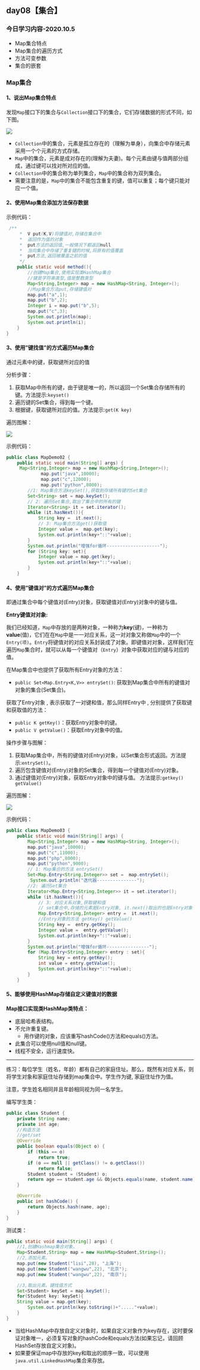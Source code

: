 ## day08【集合】

### 今日学习内容-2020.10.5

- Map集合特点
- Map集合的遍历方式
- 方法可变参数
- 集合的嵌套

### Map集合

#### 1、说出Map集合特点

发现`Map`接口下的集合与`Collection`接口下的集合，它们存储数据的形式不同，如下图。

![](https://cdn.jsdelivr.net/gh/kun213/picbed/img/20200930082749.jpg)

- `Collection`中的集合，元素是孤立存在的（理解为单身），向集合中存储元素采用一个个元素的方式存储。
- `Map`中的集合，元素是成对存在的(理解为夫妻)。每个元素由键与值两部分组成，通过键可以找对所对应的值。
- `Collection`中的集合称为单列集合，`Map`中的集合称为双列集合。
- 需要注意的是，`Map`中的集合不能包含重复的键，值可以重复；每个键只能对应一个值。

#### 2、使用Map集合添加方法保存数据

示例代码：

```java
 /**
     *  V put(K,V)将键值对,存储在集合中
     *  返回作为值的对象
     *  put方法的返回值,一般情况下都返回null
     *  当向集合中存储了重复键的时候,将原有的值覆盖
     *  put方法,返回被覆盖之前的值
     */
    public static void method(){
        //创建Map集合,使用实现类HashMap集合
        //键是字符串类型,值是整数类型
        Map<String,Integer> map = new HashMap<String, Integer>();
        //Map集合方法put,存储键值对
        map.put("a",1);
        map.put("b",2);
        Integer i = map.put("b",5);
        map.put("c",3);
        System.out.println(map);
        System.out.println(i);
    }
}
```

#### 3、使用”键找值”的方式遍历Map集合

通过元素中的键，获取键所对应的值

分析步骤：

1. 获取Map中所有的键，由于键是唯一的，所以返回一个Set集合存储所有的键。方法提示:`keyset()`
2. 遍历键的Set集合，得到每一个键。
3. 根据键，获取键所对应的值。方法提示:`get(K key)`

遍历图解：

![](https://cdn.jsdelivr.net/gh/kun213/picbed/img/20200930082756.bmp)

示例代码：

```java
public class MapDemo02 {
    public static void main(String[] args) {
     Map<String,Integer> map = new HashMap<String,Integer>();
             map.put("java",10000);
             map.put("c",12000);
             map.put("python",8000);
        //1: Map集合方法keySet(),获取到存储所有键的Set集合
        Set<String> set = map.keySet();
        // 2: 遍历Set集合,取出了集合中的所有的键
        Iterator<String> it = set.iterator();
        while (it.hasNext()){
            String key =  it.next();
            // 3: Map集合方法get()获取值
            Integer value =  map.get(key);
            System.out.println(key+"::"+value);
        }
        System.out.println("增强for循环--------------------");
        for (String key: set){
            Integer value = map.get(key);
            System.out.println(key+"::"+value);
        }
    }
```

#### 4、使用”键值对”的方式遍历Map集合

即通过集合中每个键值对(Entry)对象，获取键值对(Entry)对象中的键与值。

**Entry键值对对象:**

我们已经知道，`Map`中存放的是两种对象，一种称为**key**(键)，一种称为**value**(值)，它们在在`Map`中是一一对应关系，这一对对象又称做`Map`中的一个`Entry(项)`。`Entry`将键值对的对应关系封装成了对象。即键值对对象，这样我们在遍历`Map`集合时，就可以从每一个键值对（`Entry`）对象中获取对应的键与对应的值。

在Map集合中也提供了获取所有Entry对象的方法：

- `public Set<Map.Entry<K,V>> entrySet()`: 获取到Map集合中所有的键值对对象的集合(Set集合)。

 获取了Entry对象 , 表示获取了一对键和值，那么同样Entry中 , 分别提供了获取键和获取值的方法：

- `public K getKey()`：获取Entry对象中的键。
- `public V getValue()`：获取Entry对象中的值。

操作步骤与图解：

1. 获取Map集合中，所有的键值对(Entry)对象，以Set集合形式返回。方法提示:`entrySet()`。
2. 遍历包含键值对(Entry)对象的Set集合，得到每一个键值对(Entry)对象。
3. 通过键值对(Entry)对象，获取Entry对象中的键与值。  方法提示:`getkey() getValue()`     

遍历图解：

![](https://cdn.jsdelivr.net/gh/kun213/picbed/img/20200930082802.bmp)

示例代码：

```java
public class MapDemo03 {
    public static void main(String[] args) {
        Map<String,Integer> map = new HashMap<String, Integer>();
        map.put("java",10000);
        map.put("c",11000);
        map.put("php",8000);
        map.put("python",9000);
        // 1: Map集合的方法 entrySet()
        Set<Map.Entry<String,Integer>> set =  map.entrySet();
         System.out.println("迭代器---------------");
        //2: 遍历Set集合
        Iterator<Map.Entry<String,Integer>> it = set.iterator();
        while (it.hasNext()){
            // 3: 对应关系对象,获取键和值
            // set集合中,存储的元素是Entry对象, it.next()取出的也是Entry对象
            Map.Entry<String,Integer> entry =  it.next();
            //Entry对象的方法 getKey() getValue()
            String key =  entry.getKey();
            Integer value =  entry.getValue();
            System.out.println(key+"::"+value);
        }
        System.out.println("增强for循环----------------");
        for (Map.Entry<String,Integer> entry : set){
            String key = entry.getKey();
            int value = entry.getValue();
            System.out.println(key+"::"+value);
        }
    }
```

#### 5、能够使用HashMap存储自定义键值对的数据

**Map接口实现类HashMap类特点：**

- 底层哈希表结构。
- 不允许重复键。
  - 用作键的对象，应该重写hashCode()方法和equals()方法。
- 此集合可以使用null值和null键。
- 线程不安全，运行速度快。

------

练习：每位学生（姓名，年龄）都有自己的家庭住址。那么，既然有对应关系，则将学生对象和家庭住址存储到map集合中。学生作为键, 家庭住址作为值。

注意，学生姓名相同并且年龄相同视为同一名学生。

编写学生类：

```java
public class Student {
    private String name;
    private int age;
    //构造方法
    //get/set
    @Override
    public boolean equals(Object o) {
        if (this == o)
            return true;
        if (o == null || getClass() != o.getClass())
            return false;
        Student student = (Student) o;
        return age == student.age && Objects.equals(name, student.name);
    }

    @Override
    public int hashCode() {
        return Objects.hash(name, age);
    }
}
```

测试类：

```java
public static void main(String[] args) {
    //1,创建Hashmap集合对象。
    Map<Student,String> map = new HashMap<Student,String>();
    //2,添加元素。
    map.put(new Student("lisi",28), "上海");
    map.put(new Student("wangwu",22), "北京");
    map.put(new Student("wangwu",22), "南京");

    //3,取出元素。键找值方式
    Set<Student> keySet = map.keySet();
    for(Student key: keySet){
    String value = map.get(key);
    	System.out.println(key.toString()+"....."+value);
    }
}
```

- 当给HashMap中存放自定义对象时，如果自定义对象作为key存在，这时要保证对象唯一，必须复写对象的hashCode和equals方法(如果忘记，请回顾HashSet存放自定义对象)。
- 如果要保证map中存放的key和取出的顺序一致，可以使用`java.util.LinkedHashMap`集合来存放。